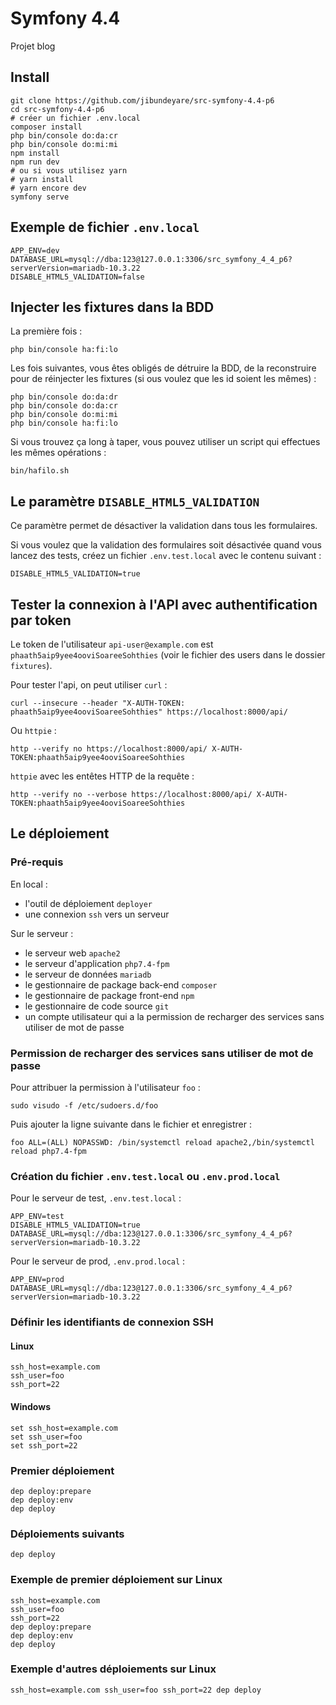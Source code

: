 # Symfony 4.4

Projet blog

## Install

    git clone https://github.com/jibundeyare/src-symfony-4.4-p6
    cd src-symfony-4.4-p6
    # créer un fichier .env.local
    composer install
    php bin/console do:da:cr
    php bin/console do:mi:mi
    npm install
    npm run dev
    # ou si vous utilisez yarn
    # yarn install
    # yarn encore dev
    symfony serve

## Exemple de fichier `.env.local`

    APP_ENV=dev
    DATABASE_URL=mysql://dba:123@127.0.0.1:3306/src_symfony_4_4_p6?serverVersion=mariadb-10.3.22
    DISABLE_HTML5_VALIDATION=false

## Injecter les fixtures dans la BDD

La première fois :

    php bin/console ha:fi:lo

Les fois suivantes, vous êtes obligés de détruire la BDD, de la reconstruire pour de réinjecter les fixtures (si ous voulez que les id soient les mêmes) :

    php bin/console do:da:dr
    php bin/console do:da:cr
    php bin/console do:mi:mi
    php bin/console ha:fi:lo

Si vous trouvez ça long à taper, vous pouvez utiliser un script qui effectues les mêmes opérations :

    bin/hafilo.sh

## Le paramètre `DISABLE_HTML5_VALIDATION`

Ce paramètre permet de désactiver la validation dans tous les formulaires.

Si vous voulez que la validation des formulaires soit désactivée quand vous lancez des tests, créez un fichier `.env.test.local` avec le contenu suivant :

    DISABLE_HTML5_VALIDATION=true

## Tester la connexion à l'API avec authentification par token

Le token de l'utilisateur `api-user@example.com` est `phaath5aip9yee4ooviSoareeSohthies` (voir le fichier des users dans le dossier `fixtures`).

Pour tester l'api, on peut utiliser `curl` :

    curl --insecure --header "X-AUTH-TOKEN: phaath5aip9yee4ooviSoareeSohthies" https://localhost:8000/api/

Ou `httpie` :

    http --verify no https://localhost:8000/api/ X-AUTH-TOKEN:phaath5aip9yee4ooviSoareeSohthies

`httpie` avec les entêtes HTTP de la requête :

    http --verify no --verbose https://localhost:8000/api/ X-AUTH-TOKEN:phaath5aip9yee4ooviSoareeSohthies

## Le déploiement

### Pré-requis

En local :

- l'outil de déploiement `deployer`
- une connexion `ssh` vers un serveur

Sur le serveur :

- le serveur web `apache2`
- le serveur d'application `php7.4-fpm`
- le serveur de données `mariadb`
- le gestionnaire de package back-end `composer`
- le gestionnaire de package front-end `npm`
- le gestionnaire de code source `git`
- un compte utilisateur qui a la permission de recharger des services sans utiliser de mot de passe

### Permission de recharger des services sans utiliser de mot de passe

Pour attribuer la permission à l'utilisateur `foo` :

    sudo visudo -f /etc/sudoers.d/foo

Puis ajouter la ligne suivante dans le fichier et enregistrer :

    foo ALL=(ALL) NOPASSWD: /bin/systemctl reload apache2,/bin/systemctl reload php7.4-fpm

### Création du fichier `.env.test.local` ou `.env.prod.local`

Pour le serveur de test, `.env.test.local` :

    APP_ENV=test
    DISABLE_HTML5_VALIDATION=true
    DATABASE_URL=mysql://dba:123@127.0.0.1:3306/src_symfony_4_4_p6?serverVersion=mariadb-10.3.22

Pour le serveur de prod, `.env.prod.local` :

    APP_ENV=prod
    DATABASE_URL=mysql://dba:123@127.0.0.1:3306/src_symfony_4_4_p6?serverVersion=mariadb-10.3.22

### Définir les identifiants de connexion SSH

#### Linux

    ssh_host=example.com
    ssh_user=foo
    ssh_port=22

#### Windows

    set ssh_host=example.com
    set ssh_user=foo
    set ssh_port=22

### Premier déploiement

    dep deploy:prepare
    dep deploy:env
    dep deploy

### Déploiements suivants

    dep deploy

### Exemple de premier déploiement sur Linux

    ssh_host=example.com
    ssh_user=foo
    ssh_port=22
    dep deploy:prepare
    dep deploy:env
    dep deploy

### Exemple d'autres déploiements sur Linux

    ssh_host=example.com ssh_user=foo ssh_port=22 dep deploy

